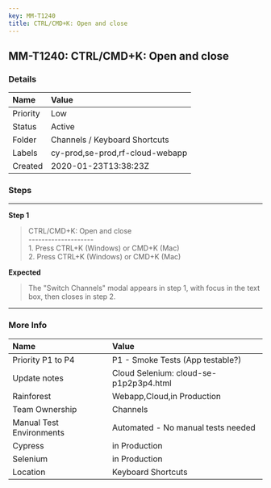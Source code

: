 ```yaml
---
key: MM-T1240
title: CTRL/CMD+K: Open and close
---
```


## MM-T1240: CTRL/CMD+K: Open and close

### Details

| Name     | Value                           |
| :------- | :------------------------------ |
| Priority | Low                             |
| Status   | Active                          |
| Folder   | Channels / Keyboard Shortcuts   |
| Labels   | cy-prod,se-prod,rf-cloud-webapp |
| Created  | 2020-01-23T13:38:23Z            |

### Steps

<hr/>

**Step 1**

> <article>CTRL/CMD+K: Open and close<br />--------------------<br />1. Press CTRL+K (Windows) or CMD+K (Mac)<br />2. Press CTRL+K (Windows) or CMD+K (Mac)</article>

**Expected**

> <article>The &quot;Switch Channels&quot; modal appears in step 1, with focus in the text box, then closes in step 2.</article>

<hr/>

### More Info

| Name                     | Value                                  |
| :----------------------- | :------------------------------------- |
| Priority P1 to P4        | P1 - Smoke Tests (App testable?)       |
| Update notes             | Cloud Selenium: cloud-se-p1p2p3p4.html |
| Rainforest               | Webapp,Cloud,in Production             |
| Team Ownership           | Channels                               |
| Manual Test Environments | Automated - No manual tests needed     |
| Cypress                  | in Production                          |
| Selenium                 | in Production                          |
| Location                 | Keyboard Shortcuts                     |
